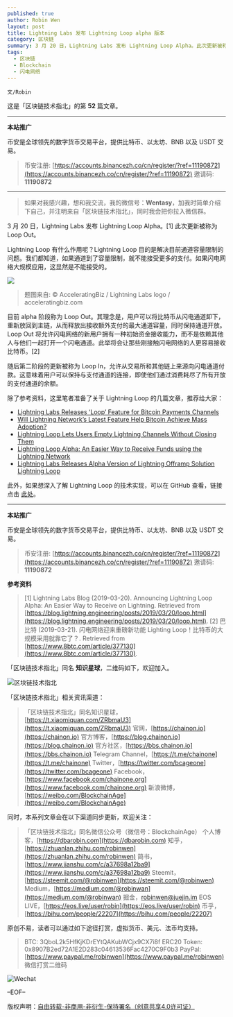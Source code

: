 ```yaml
---
published: true
author: Robin Wen
layout: post
title: Lightning Labs 发布 Lightning Loop alpha 版本
category: 区块链
summary: 3 月 20 日，Lightning Labs 发布 Lightning Loop Alpha。此次更新被称为 Loop Out。Lightning Loop 有什么作用呢？Lightning Loop 目的是解决目前通道容量限制的问题。我们都知道，如果通道到了容量限制，就不能接受更多的支付。如果闪电网络大规模应用，这显然是不能接受的。目前 alpha 阶段称为 Loop Out。其理念是，用户可以将比特币从闪电通道卸下，重新放回到主链，从而释放出接收额外支付的最大通道容量，同时保持通道开放。Loop Out 将允许闪电网络的新用户拥有一种初始资金接收能力，而不是依赖其他人与他们一起打开一个闪电通道。此举将会让那些刚接触闪电网络的人更容易接收比特币。
tags:
  - 区块链
  - Blockchain
  - 闪电网络
---
```


`文/Robin`

这是「区块链技术指北」的第 **52** 篇文章。

***

**本站推广**

币安是全球领先的数字货币交易平台，提供比特币、以太坊、BNB 以及 USDT 交易。

> 币安注册: [https://accounts.binancezh.co/cn/register/?ref=11190872](https://accounts.binancezh.co/cn/register/?ref=11190872)
> 邀请码: **11190872**

***

> 如果对我感兴趣，想和我交流，我的微信号：**Wentasy**，加我时简单介绍下自己，并注明来自「区块链技术指北」，同时我会把你拉入微信群。

3 月 20 日，Lightning Labs 发布 Lightning Loop Alpha。[1] 此次更新被称为 Loop Out。

Lightning Loop 有什么作用呢？Lightning Loop 目的是解决目前通道容量限制的问题。我们都知道，如果通道到了容量限制，就不能接受更多的支付。如果闪电网络大规模应用，这显然是不能接受的。

![](https://cdn.dbarobin.com/Hm5vOEC.jpg)

> 题图来自: © AcceleratingBiz / Lightning Labs logo / acceleratingbiz.com

目前 alpha 阶段称为 Loop Out。其理念是，用户可以将比特币从闪电通道卸下，重新放回到主链，从而释放出接收额外支付的最大通道容量，同时保持通道开放。Loop Out 将允许闪电网络的新用户拥有一种初始资金接收能力，而不是依赖其他人与他们一起打开一个闪电通道。此举将会让那些刚接触闪电网络的人更容易接收比特币。[2]

随后第二阶段的更新被称为 Loop In，允许从交易所和其他链上来源向闪电通道付款。这意味着用户可以保持与支付通道的连接，即使他们通过消费耗尽了所有开放的支付通道的余额。

除了参考资料，这里笔者准备了关于 Lightning Loop 的几篇文章，推荐给大家：

* [Lightning Labs Releases ‘Loop’ Feature for Bitcoin Payments Channels](https://www.coindesk.com/lightning-labs-releases-loop-feature-for-bitcoin-payments-channels)
* [Will Lightning Network’s Latest Feature Help Bitcoin Achieve Mass Adoption?](https://www.newsbtc.com/2019/03/20/lightning-network-bitcoin-adoption)
* [Lightning Loop Lets Users Empty Lightning Channels Without Closing Them](https://bitcoinmagazine.com/articles/lightning-loop-lets-users-empty-lightning-channels-without-closing-them)
* [Lightning Loop Alpha: An Easier Way to Receive Funds using the Lightning Network](https://medium.com/altcoin-magazine/lightning-loop-alpha-an-easier-way-to-receive-funds-in-lightning-network-657bf063def0)
* [Lightning Labs Releases Alpha Version of Lightning Offramp Solution Lightning Loop](https://cointelegraph.com/news/lightning-labs-releases-alpha-version-of-lightning-offramp-solution-lightning-loop)

此外，如果想深入了解 Lightning Loop 的技术实现，可以在 GitHub 查看，链接点击 [此处](https://github.com/lightninglabs/loop)。

***

**本站推广**

币安是全球领先的数字货币交易平台，提供比特币、以太坊、BNB 以及 USDT 交易。

> 币安注册: [https://accounts.binancezh.co/cn/register/?ref=11190872](https://accounts.binancezh.co/cn/register/?ref=11190872)
> 邀请码: **11190872**

**参考资料**

> [1] Lightning Labs Blog (2019-03-20). Announcing Lightning Loop Alpha: An Easier Way to Receive on Lightning. Retrieved from [https://blog.lightning.engineering/posts/2019/03/20/loop.html](https://blog.lightning.engineering/posts/2019/03/20/loop.html).
> [2] 巴比特 (2019-03-21). 闪电网络迎来重磅新功能 Lighting Loop！比特币的大规模采用就靠它了？. Retrieved from [https://www.8btc.com/article/377130](https://www.8btc.com/article/377130).

「区块链技术指北」同名 **知识星球**，二维码如下，欢迎加入。

![区块链技术指北](https://cdn.dbarobin.com/3YzonTR.png)

「区块链技术指北」相关资讯渠道：

> 「区块链技术指北」同名知识星球，[https://t.xiaomiquan.com/ZRbmaU3](https://t.xiaomiquan.com/ZRbmaU3)
> 官网，[https://chainon.io](https://chainon.io)
> 官方博客，[https://blog.chainon.io](https://blog.chainon.io)
> 官方社区，[https://bbs.chainon.io](https://bbs.chainon.io)
> Telegram Channel，[https://t.me/chainone](https://t.me/chainone)
> Twitter，[https://twitter.com/bcageone](https://twitter.com/bcageone)
> Facebook，[https://www.facebook.com/chainone.org](https://www.facebook.com/chainone.org)
> 新浪微博，[https://weibo.com/BlockchainAge](https://weibo.com/BlockchainAge)

同时，本系列文章会在以下渠道同步更新，欢迎关注：

> 「区块链技术指北」同名微信公众号（微信号：BlockchainAge）
> 个人博客，[https://dbarobin.com](https://dbarobin.com)
> 知乎，[https://zhuanlan.zhihu.com/robinwen](https://zhuanlan.zhihu.com/robinwen)
> 简书，[https://www.jianshu.com/c/a37698a12ba9](https://www.jianshu.com/c/a37698a12ba9)
> Steemit，[https://steemit.com/@robinwen](https://steemit.com/@robinwen)
> Medium，[https://medium.com/@robinwan](https://medium.com/@robinwan)
> 掘金，[robinwen@juejin.im](https://juejin.im/user/5673ccae60b2260ee435f89a/posts)
> EOS LIVE，[https://eos.live/user/robin](https://eos.live/user/robin)
> 币乎，[https://bihu.com/people/22207](https://bihu.com/people/22207)

原创不易，读者可以通过如下途径打赏，虚拟货币、美元、法币均支持。

> BTC: 3QboL2k5HfKjKDrEYtQAKubWCjx9CX7i8f
> ERC20 Token: 0x8907B2ed72A1E2D283c04613536Fac4270C9F0b3
> PayPal: [https://www.paypal.me/robinwen](https://www.paypal.me/robinwen)
> 微信打赏二维码

![Wechat](https://cdn.dbarobin.com/SzoNl5b.jpg)

–EOF–

版权声明：[自由转载-非商用-非衍生-保持署名（创意共享4.0许可证）](http://creativecommons.org/licenses/by-nc-nd/4.0/deed.zh)
